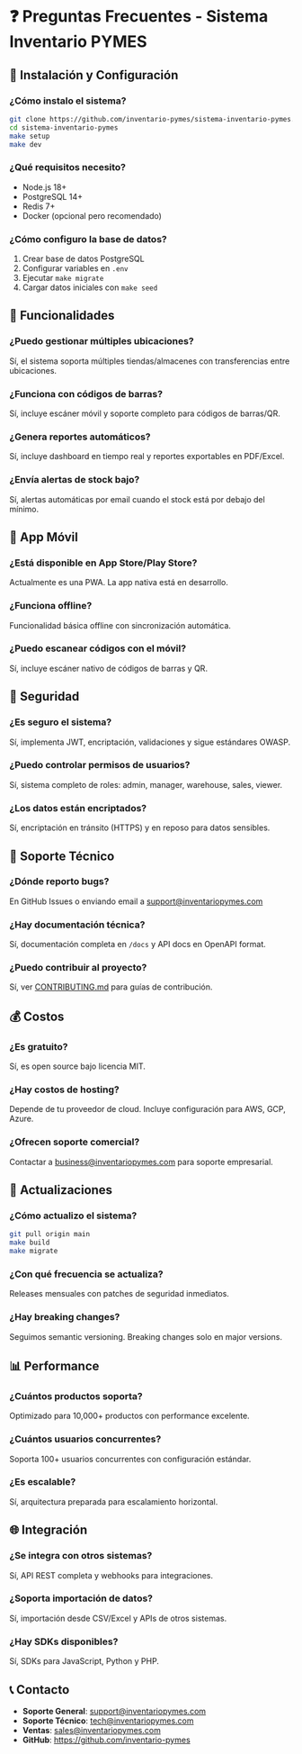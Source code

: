 # ❓ Preguntas Frecuentes - Sistema Inventario PYMES

## 🚀 Instalación y Configuración

### ¿Cómo instalo el sistema?
```bash
git clone https://github.com/inventario-pymes/sistema-inventario-pymes.git
cd sistema-inventario-pymes
make setup
make dev
```

### ¿Qué requisitos necesito?
- Node.js 18+
- PostgreSQL 14+
- Redis 7+
- Docker (opcional pero recomendado)

### ¿Cómo configuro la base de datos?
1. Crear base de datos PostgreSQL
2. Configurar variables en `.env`
3. Ejecutar `make migrate`
4. Cargar datos iniciales con `make seed`

## 💼 Funcionalidades

### ¿Puedo gestionar múltiples ubicaciones?
Sí, el sistema soporta múltiples tiendas/almacenes con transferencias entre ubicaciones.

### ¿Funciona con códigos de barras?
Sí, incluye escáner móvil y soporte completo para códigos de barras/QR.

### ¿Genera reportes automáticos?
Sí, incluye dashboard en tiempo real y reportes exportables en PDF/Excel.

### ¿Envía alertas de stock bajo?
Sí, alertas automáticas por email cuando el stock está por debajo del mínimo.

## 📱 App Móvil

### ¿Está disponible en App Store/Play Store?
Actualmente es una PWA. La app nativa está en desarrollo.

### ¿Funciona offline?
Funcionalidad básica offline con sincronización automática.

### ¿Puedo escanear códigos con el móvil?
Sí, incluye escáner nativo de códigos de barras y QR.

## 🔐 Seguridad

### ¿Es seguro el sistema?
Sí, implementa JWT, encriptación, validaciones y sigue estándares OWASP.

### ¿Puedo controlar permisos de usuarios?
Sí, sistema completo de roles: admin, manager, warehouse, sales, viewer.

### ¿Los datos están encriptados?
Sí, encriptación en tránsito (HTTPS) y en reposo para datos sensibles.

## 🔧 Soporte Técnico

### ¿Dónde reporto bugs?
En GitHub Issues o enviando email a support@inventariopymes.com

### ¿Hay documentación técnica?
Sí, documentación completa en `/docs` y API docs en OpenAPI format.

### ¿Puedo contribuir al proyecto?
Sí, ver [CONTRIBUTING.md](../CONTRIBUTING.md) para guías de contribución.

## 💰 Costos

### ¿Es gratuito?
Sí, es open source bajo licencia MIT.

### ¿Hay costos de hosting?
Depende de tu proveedor de cloud. Incluye configuración para AWS, GCP, Azure.

### ¿Ofrecen soporte comercial?
Contactar a business@inventariopymes.com para soporte empresarial.

## 🔄 Actualizaciones

### ¿Cómo actualizo el sistema?
```bash
git pull origin main
make build
make migrate
```

### ¿Con qué frecuencia se actualiza?
Releases mensuales con patches de seguridad inmediatos.

### ¿Hay breaking changes?
Seguimos semantic versioning. Breaking changes solo en major versions.

## 📊 Performance

### ¿Cuántos productos soporta?
Optimizado para 10,000+ productos con performance excelente.

### ¿Cuántos usuarios concurrentes?
Soporta 100+ usuarios concurrentes con configuración estándar.

### ¿Es escalable?
Sí, arquitectura preparada para escalamiento horizontal.

## 🌐 Integración

### ¿Se integra con otros sistemas?
Sí, API REST completa y webhooks para integraciones.

### ¿Soporta importación de datos?
Sí, importación desde CSV/Excel y APIs de otros sistemas.

### ¿Hay SDKs disponibles?
Sí, SDKs para JavaScript, Python y PHP.

## 📞 Contacto

- **Soporte General**: support@inventariopymes.com
- **Soporte Técnico**: tech@inventariopymes.com
- **Ventas**: sales@inventariopymes.com
- **GitHub**: https://github.com/inventario-pymes